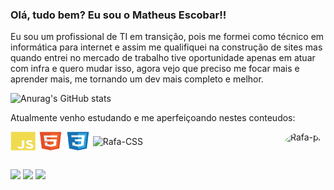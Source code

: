### Olá, tudo bem? Eu sou o Matheus Escobar!!

Eu sou um profissional de TI em transição, pois me formei como técnico em informática para internet e assim me qualifiquei na construção de sites mas quando entrei no mercado de trabalho tive oportunidade apenas em atuar com infra e quero mudar isso, agora vejo que preciso me focar mais e aprender mais, me tornando um dev mais completo e melhor.

![Anurag's GitHub stats](https://github-readme-stats.vercel.app/api?username=Escobmath&show_icons=true)

Atualmente venho estudando e me aperfeiçoando nestes conteudos:
<div style="display: inline_block">
  <img align="center" alt="Rafa-Js" height="30" width="40" src="https://raw.githubusercontent.com/devicons/devicon/master/icons/javascript/javascript-plain.svg">
  <img align="center" alt="Rafa-HTML" height="30" width="40" src="https://raw.githubusercontent.com/devicons/devicon/master/icons/html5/html5-original.svg">
  <img align="center" alt="Rafa-CSS" height="30" width="40" src="https://raw.githubusercontent.com/devicons/devicon/master/icons/css3/css3-original.svg">
  <img align="center" alt="Rafa-CSS" height="50" width="40" src="https://cdn.jsdelivr.net/gh/devicons/devicon/icons/php/php-original.svg" /> 
  <img align="right" alt="Rafa-pic" height="150" style="border-radius:50px;"
       src="https://media.discordapp.net/attachments/691024922536968282/1077127453283209226/logo.jpg?width=588&height=588">
</div>
 
  ##
 
<div> 
 <a href="https://instagram.com/rafaballerini" target="_blank"><img src="https://img.shields.io/badge/-Instagram-%23E4405F?style=for-the-badge&logo=instagram&logoColor=white" target="_blank"></a> 
  <a href = "mailto:escobarmoliveira@gmail.com"><img src="https://img.shields.io/badge/-Gmail-%23333?style=for-the-badge&logo=gmail&logoColor=white" target="_blank"></a>
  <a href="https://www.linkedin.com/in/matheus-escobar-44a277216/" target="_blank"><img src="https://img.shields.io/badge/-LinkedIn-%230077B5?style=for-the-badge&logo=linkedin&logoColor=white" target="_blank"></a> 
</div>

